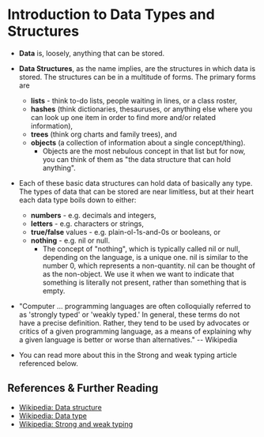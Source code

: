 # Introduction to Data Types and Structures


* **Data** is, loosely, anything that can be stored.
* **Data Structures**, as the name implies, are the structures in which data is stored. The structures can be in a multitude of forms.  The primary forms are
  * **lists** - think to-do lists, people waiting in lines, or a class roster,
  * **hashes** (think dictionaries, thesauruses, or anything else where you can look up one item in order to find more and/or related information),
  * **trees** (think org charts and family trees), and
  * **objects** (a collection of information about a single concept/thing).
    * Objects are the most nebulous concept in that list but for now, you can think of them as "the data structure that can hold anything".  
* Each of these basic data structures can hold data of basically any type.  The types of data that can be stored are near limitless, but at their heart each data type boils down to either:
  * **numbers** - e.g. decimals and integers,
  * **letters** - e.g. characters or strings,
  * **true/false** values - e.g. plain-ol-1s-and-0s or booleans, or
  * **nothing** - e.g. nil or null.
    * The concept of "nothing", which is typically called nil or null, depending on the language, is a unique one.  nil is similar to the number 0, which represents a non-quantity.  nil can be thought of as the non-object.  We use it when we want to indicate that something is literally not present, rather than something that is empty.
    

* "Computer ... programming languages are often colloquially referred to as 'strongly typed' or 'weakly typed.' In general, these terms do not have a precise definition. Rather, they tend to be used by advocates or critics of a given programming language, as a means of explaining why a given language is better or worse than alternatives." -- Wikipedia

* You can read more about this in the Strong and weak typing article referenced below.

## References & Further Reading

* [Wikipedia: Data structure](http://en.wikipedia.org/wiki/Data_structures)
* [Wikipedia: Data type](http://en.wikipedia.org/wiki/Data_type)
* [Wikipedia: Strong and weak typing](http://en.wikipedia.org/wiki/Strong_and_weak_typing)
